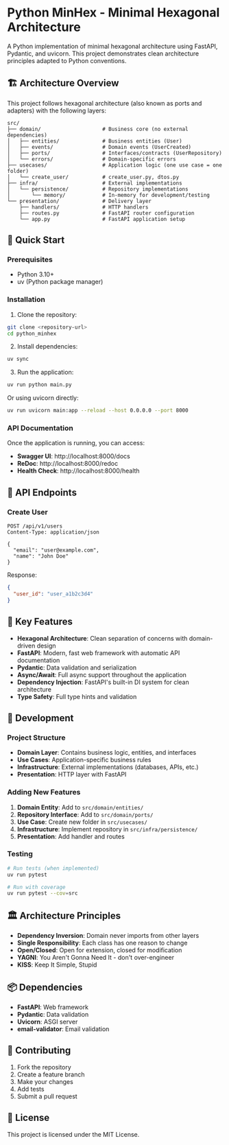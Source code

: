 # Python MinHex - Minimal Hexagonal Architecture

A Python implementation of minimal hexagonal architecture using FastAPI, Pydantic, and uvicorn. This project demonstrates clean architecture principles adapted to Python conventions.

## 🏗️ Architecture Overview

This project follows hexagonal architecture (also known as ports and adapters) with the following layers:

```
src/
├── domain/                    # Business core (no external dependencies)
│   ├── entities/              # Business entities (User)
│   ├── events/                # Domain events (UserCreated)
│   ├── ports/                 # Interfaces/contracts (UserRepository)
│   └── errors/                # Domain-specific errors
├── usecases/                  # Application logic (one use case = one folder)
│   └── create_user/           # create_user.py, dtos.py
├── infra/                     # External implementations
│   └── persistence/           # Repository implementations
│       └── memory/            # In-memory for development/testing
└── presentation/              # Delivery layer
    ├── handlers/              # HTTP handlers
    ├── routes.py              # FastAPI router configuration
    └── app.py                 # FastAPI application setup
```

## 🚀 Quick Start

### Prerequisites
- Python 3.10+
- uv (Python package manager)

### Installation

1. Clone the repository:
```bash
git clone <repository-url>
cd python_minhex
```

2. Install dependencies:
```bash
uv sync
```

3. Run the application:
```bash
uv run python main.py
```

Or using uvicorn directly:
```bash
uv run uvicorn main:app --reload --host 0.0.0.0 --port 8000
```

### API Documentation

Once the application is running, you can access:
- **Swagger UI**: http://localhost:8000/docs
- **ReDoc**: http://localhost:8000/redoc
- **Health Check**: http://localhost:8000/health

## 📝 API Endpoints

### Create User
```http
POST /api/v1/users
Content-Type: application/json

{
  "email": "user@example.com",
  "name": "John Doe"
}
```

Response:
```json
{
  "user_id": "user_a1b2c3d4"
}
```

## 🎯 Key Features

- **Hexagonal Architecture**: Clean separation of concerns with domain-driven design
- **FastAPI**: Modern, fast web framework with automatic API documentation
- **Pydantic**: Data validation and serialization
- **Async/Await**: Full async support throughout the application
- **Dependency Injection**: FastAPI's built-in DI system for clean architecture
- **Type Safety**: Full type hints and validation

## 🔧 Development

### Project Structure
- **Domain Layer**: Contains business logic, entities, and interfaces
- **Use Cases**: Application-specific business rules
- **Infrastructure**: External implementations (databases, APIs, etc.)
- **Presentation**: HTTP layer with FastAPI

### Adding New Features

1. **Domain Entity**: Add to `src/domain/entities/`
2. **Repository Interface**: Add to `src/domain/ports/`
3. **Use Case**: Create new folder in `src/usecases/`
4. **Infrastructure**: Implement repository in `src/infra/persistence/`
5. **Presentation**: Add handler and routes

### Testing
```bash
# Run tests (when implemented)
uv run pytest

# Run with coverage
uv run pytest --cov=src
```

## 🏛️ Architecture Principles

- **Dependency Inversion**: Domain never imports from other layers
- **Single Responsibility**: Each class has one reason to change
- **Open/Closed**: Open for extension, closed for modification
- **YAGNI**: You Aren't Gonna Need It - don't over-engineer
- **KISS**: Keep It Simple, Stupid

## 📦 Dependencies

- **FastAPI**: Web framework
- **Pydantic**: Data validation
- **Uvicorn**: ASGI server
- **email-validator**: Email validation

## 🤝 Contributing

1. Fork the repository
2. Create a feature branch
3. Make your changes
4. Add tests
5. Submit a pull request

## 📄 License

This project is licensed under the MIT License.
